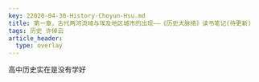 ```yaml
---
key: 22020-04-30-History-Choyun-Hsu.md
title: 第一章，古代两河流域与埃及地区城市的出现——《历史大脉络》读书笔记(待更新)
tags: 历史 许倬云
article_header:
  type: overlay
---
```


高中历史实在是没有学好
